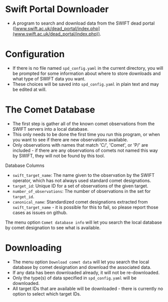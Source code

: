 # Swift Portal Downloader
- A program to search and download data from the SWIFT dead portal ([www.swift.ac.uk/dead_portal/index.php](www.swift.ac.uk/dead_portal/index.php)).  

# Configuration
- If there is no file named ```spd_config.yaml``` in the current directory, you will be prompted for some information about where to store downloads and what type of SWIFT data you want.
- These choices will be saved into ```spd_config.yaml``` in plain text and may be edited at will.

# The Comet Database
- The first step is gather all of the known comet observations from the SWIFT servers into a local database.
- This only needs to be done the first time you run this program, or when you want to see if there are new observations available.
- Only observations with names that match 'C/', 'Comet', or 'P/' are included - if there are any observations of comets not named this way by SWIFT,
they will not be found by this tool.

Database Columns
- ```swift_target_name```: The name given to the observation by the SWIFT operator, which has not always used standard comet designations.
- ```target_id```: Unique ID for a set of observations of the given target.
- ```number_of_observations```: The number of observations in the set for ```target_id```.
- ```canonical_name```: Standardized comet designations extracted from ```swift_target_name``` - it is possible for this to fail, so please report those cases as issues on github.

The menu option ```Comet database info``` will let you search the local database by comet designation to see what is available.

# Downloading

- The menu option ```Download comet data``` will let you search the local database by comet designation and download the associated data.
- If any data has been downloaded already, it will not be re-downloaded.
- Only the type(s) of data specified in ```spd_config.yaml``` will be downloaded.
- All target IDs that are available will be downloaded - there is currently no option to select which target IDs.
